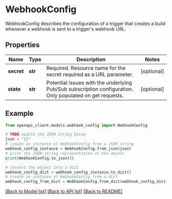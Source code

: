 # WebhookConfig

WebhookConfig describes the configuration of a trigger that creates a build whenever a webhook is sent to a trigger's webhook URL.

## Properties

Name | Type | Description | Notes
------------ | ------------- | ------------- | -------------
**secret** | **str** | Required. Resource name for the secret required as a URL parameter. | [optional] 
**state** | **str** | Potential issues with the underlying Pub/Sub subscription configuration. Only populated on get requests. | [optional] 

## Example

```python
from openapi_client.models.webhook_config import WebhookConfig

# TODO update the JSON string below
json = "{}"
# create an instance of WebhookConfig from a JSON string
webhook_config_instance = WebhookConfig.from_json(json)
# print the JSON string representation of the object
print(WebhookConfig.to_json())

# convert the object into a dict
webhook_config_dict = webhook_config_instance.to_dict()
# create an instance of WebhookConfig from a dict
webhook_config_from_dict = WebhookConfig.from_dict(webhook_config_dict)
```
[[Back to Model list]](../README.md#documentation-for-models) [[Back to API list]](../README.md#documentation-for-api-endpoints) [[Back to README]](../README.md)


